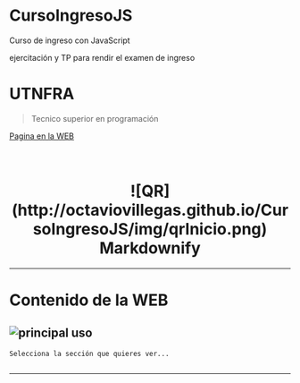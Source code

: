 # **CursoIngresoJS**
Curso de ingreso con JavaScript

ejercitación y TP para rendir el examen de ingreso 
# **UTNFRA**
> Tecnico superior en programación

[Pagina en la WEB](http://octaviovillegas.github.io/CursoIngresoJS/index.html)


<h1 align="center">
  <br>
   ![QR](http://octaviovillegas.github.io/CursoIngresoJS/img/qrInicio.png)
  <br>
  Markdownify
  <br>
</h1>


</center>


-----



# Contenido de la WEB



![principal](http://octaviovillegas.github.io/CursoIngresoJS/img/cjsprincipal.png)
**uso**
---

```
Selecciona la sección que quieres ver...


```



-----

